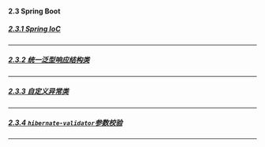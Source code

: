 #### 2.3 Spring Boot

##### [2.3.1 Spring IoC](https://github.com/qk-antares/antares-oj-backend/blob/master/doc/2.3_Spring&Java/2.3.1_IoC.md)

---

##### [2.3.2 统一泛型响应结构类](https://github.com/qk-antares/antares-oj-backend/blob/master/doc/2.3_Spring&Java/2.3.2_R.md)

---

##### [2.3.3 自定义异常类](https://github.com/qk-antares/antares-oj-backend/blob/master/doc/2.3_Spring&Java/2.3.3_BusinessException.md)

---

##### [2.3.4 `hibernate-validator`参数校验](https://github.com/qk-antares/antares-oj-backend/blob/master/doc/2.3_Spring&Java/2.3.4_Validator.md)

---